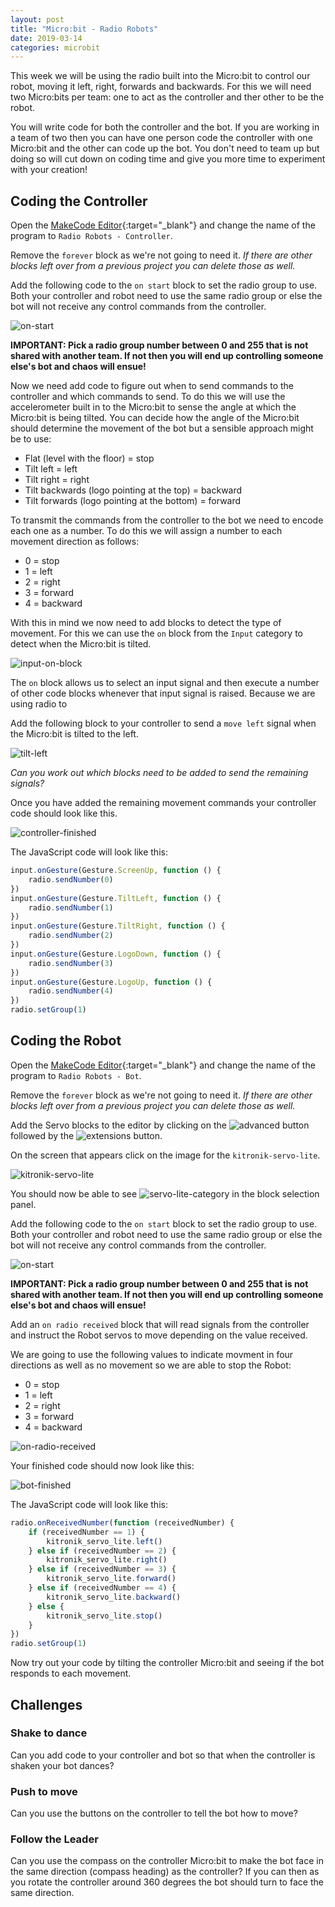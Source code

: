 ```yaml
---
layout: post
title: "Micro:bit - Radio Robots"
date: 2019-03-14
categories: microbit
---
```

This week we will be using the radio built into the Micro\:bit to control our robot, moving it left, right, forwards and backwards. For this we will need two Micro:bits per team: one to act as the controller and ther other to be the robot.

You will write code for both the controller and the bot. If you are working in a team of two then you can have one person code the controller with one Micro:bit and the other can code up the bot. You don't need to team up but doing so will cut down on coding time and give you more time to experiment with your creation!

## Coding the Controller

Open the [MakeCode Editor][editor]{:target="_blank"} and change the name of the program to `Radio Robots - Controller`.

Remove the `forever` block as we're not going to need it. *If there are other blocks left over from a previous project you can delete those as well.*

Add the following code to the `on start` block to set the radio group to use. Both your controller and robot need to use the same radio group or else the bot will not receive any control commands from the controller.

![on-start](/assets/microbit-radio-robots/on-start.png)

**IMPORTANT: Pick a radio group number between 0 and 255 that is not shared with another team. If not then you will end up controlling someone else's bot and chaos will ensue!**

Now we need add code to figure out when to send commands to the controller and which commands to send. To do this we will use the accelerometer built in to the Micro:bit to sense the angle at which the Micro:bit is being tilted. You can decide how the angle of the Micro:bit should determine the movement of the bot but a sensible approach might be to use:

- Flat (level with the floor) = stop
- Tilt left = left
- Tilt right = right
- Tilt backwards (logo pointing at the top) = backward
- Tilt forwards (logo pointing at the bottom) = forward

To transmit the commands from the controller to the bot we need to encode each one as a number. To do this we will assign a number to each movement direction as follows:

- 0 = stop
- 1 = left
- 2 = right
- 3 = forward
- 4 = backward

With this in mind we now need to add blocks to detect the type of movement. For this we can use the `on` block from the `Input` category to detect when the Micro:bit is tilted.

![input-on-block](/assets/microbit-radio-robots/input-on-block.png)

The `on` block allows us to select an input signal and then execute a number of other code blocks whenever that input signal is raised. Because we are using radio to

Add the following block to your controller to send a `move left` signal when the Micro:bit is tilted to the left.

![tilt-left](/assets/microbit-radio-robots/tilt-left.png)

*Can you work out which blocks need to be added to send the remaining signals?*

Once you have added the remaining movement commands your controller code should look like this.

![controller-finished](/assets/microbit-radio-robots/controller-finished.png)

The JavaScript code will look like this:

```javascript
input.onGesture(Gesture.ScreenUp, function () {
    radio.sendNumber(0)
})
input.onGesture(Gesture.TiltLeft, function () {
    radio.sendNumber(1)
})
input.onGesture(Gesture.TiltRight, function () {
    radio.sendNumber(2)
})
input.onGesture(Gesture.LogoDown, function () {
    radio.sendNumber(3)
})
input.onGesture(Gesture.LogoUp, function () {
    radio.sendNumber(4)
})
radio.setGroup(1)
```

## Coding the Robot

Open the [MakeCode Editor][editor]{:target="_blank"} and change the name of the program to `Radio Robots - Bot`.

Remove the `forever` block as we're not going to need it. *If there are other blocks left over from a previous project you can delete those as well.*

Add the Servo blocks to the editor by clicking on the ![advanced](/assets/microbit-radio-robots/advanced.png) button followed by the ![extensions](/assets/microbit-radio-robots/extensions.png) button.

On the screen that appears click on the image for the `kitronik-servo-lite`.

![kitronik-servo-lite](/assets/microbit-radio-robots/kitronik-servo-lite.png)

You should now be able to see ![servo-lite-category](/assets/microbit-radio-robots/servo-lite-category.png) in the block selection panel.

Add the following code to the `on start` block to set the radio group to use. Both your controller and robot need to use the same radio group or else the bot will not receive any control commands from the controller.

![on-start](/assets/microbit-radio-robots/on-start.png)

**IMPORTANT: Pick a radio group number between 0 and 255 that is not shared with another team. If not then you will end up controlling someone else's bot and chaos will ensue!**

Add an `on radio received` block that will read signals from the controller and instruct the Robot servos to move depending on the value received.

We are going to use the following values to indicate movment in four directions as well as no movement so we are able to stop the Robot:

- 0 = stop
- 1 = left
- 2 = right
- 3 = forward
- 4 = backward

![on-radio-received](/assets/microbit-radio-robots/on-radio-received.png)

Your finished code should now look like this:

![bot-finished](/assets/microbit-radio-robots/bot-finished.png)

The JavaScript code will look like this:

```javascript
radio.onReceivedNumber(function (receivedNumber) {
    if (receivedNumber == 1) {
        kitronik_servo_lite.left()
    } else if (receivedNumber == 2) {
        kitronik_servo_lite.right()
    } else if (receivedNumber == 3) {
        kitronik_servo_lite.forward()
    } else if (receivedNumber == 4) {
        kitronik_servo_lite.backward()
    } else {
        kitronik_servo_lite.stop()
    }
})
radio.setGroup(1)
```

Now try out your code by tilting the controller Micro:bit and seeing if the bot responds to each movement.

## Challenges

### Shake to dance

Can you add code to your controller and bot so that when the controller is shaken your bot dances?

### Push to move

Can you use the buttons on the controller to tell the bot how to move?

### Follow the Leader

Can you use the compass on the controller Micro:bit to make the bot face in the same direction (compass heading) as the controller? If you can then as you rotate the controller around 360 degrees the bot should turn to face the same direction.

[editor]: https://makecode.microbit.org/#editor
